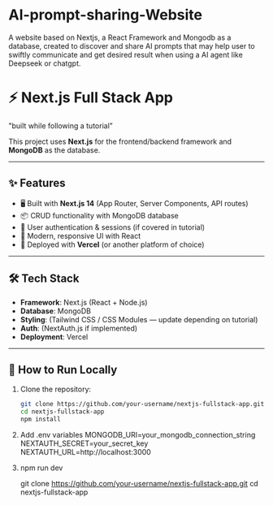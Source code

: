 # AI-prompt-sharing-Website
A website based on Nextjs, a React Framework and Mongodb as a database, created to discover and share AI prompts that may help user to swiftly communicate and get desired result when using a AI agent like Deepseek or chatgpt. 

# ⚡ Next.js Full Stack App

"built while following a tutorial”

This project uses **Next.js** for the frontend/backend framework and **MongoDB** as the database.

---

## ✨ Features
- 🖥️ Built with **Next.js 14** (App Router, Server Components, API routes)  
- 📦 CRUD functionality with MongoDB database  
- 🔑 User authentication & sessions (if covered in tutorial)  
- 🎨 Modern, responsive UI with React  
- 🚀 Deployed with **Vercel** (or another platform of choice)  

---

## 🛠️ Tech Stack
- **Framework**: Next.js (React + Node.js)  
- **Database**: MongoDB  
- **Styling**: (Tailwind CSS / CSS Modules — update depending on tutorial)  
- **Auth**: (NextAuth.js if implemented)  
- **Deployment**: Vercel  

---

## 🚀 How to Run Locally
1. Clone the repository:
   ```bash
   git clone https://github.com/your-username/nextjs-fullstack-app.git
   cd nextjs-fullstack-app
   npm install

2. Add .env variables
MONGODB_URI=your_mongodb_connection_string
NEXTAUTH_SECRET=your_secret_key
NEXTAUTH_URL=http://localhost:3000

3. npm run dev
  

   git clone https://github.com/your-username/nextjs-fullstack-app.git
   cd nextjs-fullstack-app

